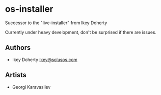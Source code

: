 os-installer
============

Successor to the "live-installer" from Ikey Doherty

Currently under heavy development, don't be surprised if there are issues.


Authors
--------
 * Ikey Doherty <ikey@solusos.com>


Artists
-------
 * Georgi Karavasilev
